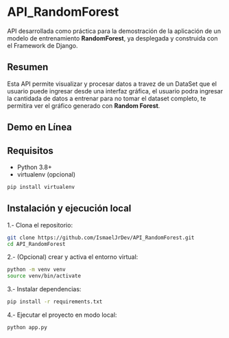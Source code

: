 # API_RandomForest
API desarrollada como práctica para la demostración de la aplicación de un modelo de entrenamiento **RandomForest**, ya desplegada y construida con el Framework de Django.

## Resumen
Esta API permite visualizar y procesar datos a travez de un DataSet que el usuario puede ingresar desde una interfaz gráfica, el usuario podra ingresar la cantidada de datos a entrenar para no tomar el dataset completo, te permitira ver el gráfico generado con **Random Forest**.

## Demo en Línea


## Requisitos
- Python 3.8+
- virtualenv (opcional)
```bash
pip install virtualenv
```

## Instalación y ejecución local
1.- Clona el repositorio:
```bash
git clone https://github.com/IsmaelJrDev/API_RandomForest.git
cd API_RandomForest
```

2.- (Opcional) crear y activa el entorno virtual:
```bash
python -m venv venv
source venv/bin/activate
```

3.- Instalar dependencias:
```bash
pip install -r requirements.txt
```

4.- Ejecutar el proyecto en modo local:
```bash
python app.py
```
